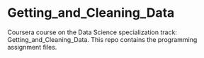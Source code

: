 Getting_and_Cleaning_Data
=========================

Coursera course on the Data Science specialization track: Getting_and_Cleaning_Data. This repo contains the programming assignment files.
